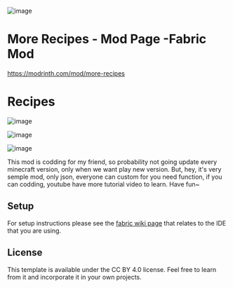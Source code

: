 
![image](https://cdn-raw.modrinth.com/data/Shx1FiRc/5baa01eba663bb9f47fec985bb29d32c0af200e0.png)
# More Recipes - Mod Page -Fabric Mod
https://modrinth.com/mod/more-recipes
# Recipes
![image](https://cdn-raw.modrinth.com/data/Shx1FiRc/images/fb2a41ac855f414691d425115d27479eef3d5791.png)

![image](https://cdn-raw.modrinth.com/data/Shx1FiRc/images/d102617243c8b7a42c1c3e62a2a51f5bfda759ef.png)

![image](https://cdn-raw.modrinth.com/data/Shx1FiRc/images/6f56a1efdeeb48af2efd1875c6563ca9e1ab1e63.png)

This mod is codding for my friend, so probability not going update every minecraft version, only when we want play new version. But, hey, it's very semple mod, only json, everyone can custom for you need 
function, if you can codding, youtube have more tutorial video to learn. 
Have fun~

## Setup
For setup instructions please see the [fabric wiki page](https://fabricmc.net/wiki/tutorial:setup) that relates to the IDE that you are using.

## License
This template is available under the CC BY 4.0 license. Feel free to learn from it and incorporate it in your own projects.
